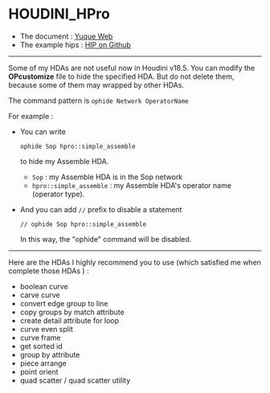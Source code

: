 # HOUDINI_HPro

- The document :  [<u>Yuque Web</u>](https://www.yuque.com/zengchen2020/hpro_help)
- The example hips :  [<u>HIP on Github</u>](https://github.com/zengchen2015/HOUDINI_HPro_HIP)

---

Some of my HDAs are not useful now in Houdini v18.5. You can modify the **OPcustomize** file to hide the specified HDA. But do not delete them, because some of them may wrapped by other HDAs.

The command pattern is `ophide Network OperatorName`

For example : 

- You can write

    ```
    ophide Sop hpro::simple_assemble
    ```

    to hide my Assemble HDA.

    - `Sop` : my Assemble HDA is in the Sop network
    - `hpro::simple_assemble` : my Assemble HDA's operator name (operator type).

- And you can add `//` prefix to disable a statement 

    ```
    // ophide Sop hpro::simple_assemble
    ```

    In this way, the "ophide" command will be disabled.

---

Here are the HDAs I highly recommend you to use (which satisfied me when complete those HDAs ) :

- boolean curve
- carve curve
- convert edge group to line
- copy groups by match attribute
- create detail attribute for loop
- curve even split
- curve frame
- get sorted id
- group by attribute
- piece arrange
- point orient
- quad scatter / quad scatter utility

